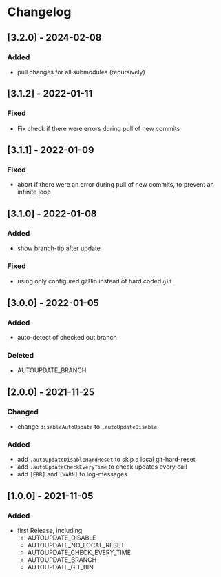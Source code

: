 # Changelog

## [3.2.0] - 2024-02-08
### Added
 - pull changes for all submodules (recursively)

## [3.1.2] - 2022-01-11
### Fixed
 - Fix check if there were errors during pull of new commits

## [3.1.1] - 2022-01-09
### Fixed
 - abort if there were an error during pull of new commits, to prevent an infinite loop

## [3.1.0] - 2022-01-08
### Added
 - show branch-tip after update
### Fixed
 - using only configured gitBin instead of hard coded ``git``

## [3.0.0] - 2022-01-05
### Added
 - auto-detect of checked out branch
### Deleted
 - AUTOUPDATE_BRANCH

## [2.0.0] - 2021-11-25
### Changed
 - change ``disableAutoUpdate`` to ``.autoUpdateDisable``

### Added
 - add ``.autoUpdateDisableHardReset`` to skip a local git-hard-reset
 - add ``.autoUpdateCheckEveryTime`` to check updates every call
 - add ``[ERR]`` and ``[WARN]`` to log-messages

## [1.0.0] - 2021-11-05
### Added
 - first Release, including
   - AUTOUPDATE_DISABLE
   - AUTOUPDATE_NO_LOCAL_RESET
   - AUTOUPDATE_CHECK_EVERY_TIME
   - AUTOUPDATE_BRANCH
   - AUTOUPDATE_GIT_BIN
